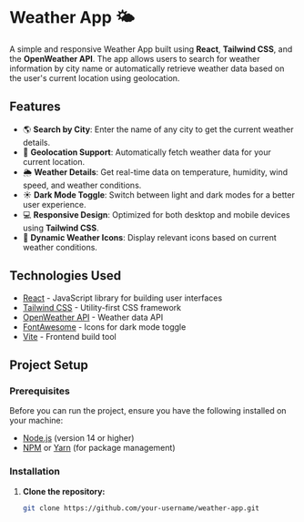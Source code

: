 # Weather App 🌤️

A simple and responsive Weather App built using **React**, **Tailwind CSS**, and the **OpenWeather API**. The app allows users to search for weather information by city name or automatically retrieve weather data based on the user's current location using geolocation.

## Features

- 🌎 **Search by City**: Enter the name of any city to get the current weather details.
- 📍 **Geolocation Support**: Automatically fetch weather data for your current location.
- 🌦️ **Weather Details**: Get real-time data on temperature, humidity, wind speed, and weather conditions.
- ☀️ **Dark Mode Toggle**: Switch between light and dark modes for a better user experience.
- 💻 **Responsive Design**: Optimized for both desktop and mobile devices using **Tailwind CSS**.
- 🎨 **Dynamic Weather Icons**: Display relevant icons based on current weather conditions.

## Technologies Used

- [React](https://reactjs.org/) - JavaScript library for building user interfaces
- [Tailwind CSS](https://tailwindcss.com/) - Utility-first CSS framework
- [OpenWeather API](https://openweathermap.org/api) - Weather data API
- [FontAwesome](https://fontawesome.com/) - Icons for dark mode toggle
- [Vite](https://vitejs.dev/) - Frontend build tool

## Project Setup

### Prerequisites

Before you can run the project, ensure you have the following installed on your machine:

- [Node.js](https://nodejs.org/) (version 14 or higher)
- [NPM](https://www.npmjs.com/) or [Yarn](https://yarnpkg.com/) (for package management)

### Installation

1. **Clone the repository:**

   ```bash
   git clone https://github.com/your-username/weather-app.git
